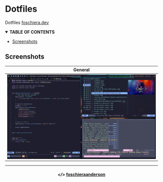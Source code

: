 # Dotfiles

Dotfiles [foschiera.dev](https://www.foschiera.dev)

<!-- TABLE OF CONTENTS -->
<details open="open">
  <summary><strong>TABLE OF CONTENTS</strong></summary>
  <ul>
    <li><a href="#screenshot">Screenshots</a></li>
  </ul>
</details>

## Screenshots

| General |
|----------------------|
|![GENERAL](screenshot.png)|

---

<h4 align="center"> <em>&lt;/&gt;</em> <a href="https://github.com/foschieraanderson" target="_blank">foschieraanderson</a> </h4>
